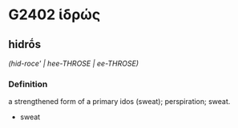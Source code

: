 # G2402 ἱδρώς

## hidrṓs

_(hid-roce' | hee-THROSE | ee-THROSE)_

### Definition

a strengthened form of a primary idos (sweat); perspiration; sweat.

- sweat

